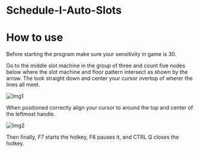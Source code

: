 # Schedule-I-Auto-Slots
<h1> How to use </h1>

Before starting the program make sure your sensitivity in game is 30.

Go to the middle slot machine in the group of three and count five nodes below where the slot machine and floor pattern intersect as shown by the arrow. The look straight down and center your cursor overtop of wherer the lines all meet.

![Img1](https://github.com/user-attachments/assets/8be0460b-e016-4fc8-b607-9dc097bc61cf)

When positioned correctly align your cursor to around the top and center of the leftmost handle. 

![Img2](https://github.com/user-attachments/assets/acb1df93-8992-497f-ad94-672e6a9dac16)

Then finally, F7 starts the hotkey, F6 pauses it, and CTRL Q closes the hotkey.
